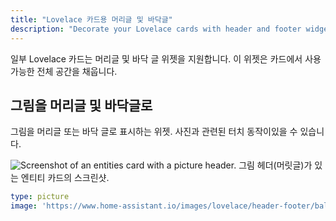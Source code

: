 ```yaml
---
title: "Lovelace 카드용 머리글 및 바닥글"
description: "Decorate your Lovelace cards with header and footer widgets."
---
```


일부 Lovelace 카드는 머리글 및 바닥 글 위젯을 지원합니다. 이 위젯은 카드에서 사용 가능한 전체 공간을 채웁니다.

## 그림을 머리글 및 바닥글로

그림을 머리글 또는 바닥 글로 표시하는 위젯. 사진과 관련된 터치 동작이있을 수 있습니다.


<p class='img'><img src='/images/lovelace/header-footer/screenshot-picture-header.png' alt="Screenshot of an entities card with a picture header.">
그림 헤더(머릿글)가 있는 엔티티 카드의 스크린샷.
</p>

```yaml
type: picture
image: 'https://www.home-assistant.io/images/lovelace/header-footer/balloons-header.png'
```
